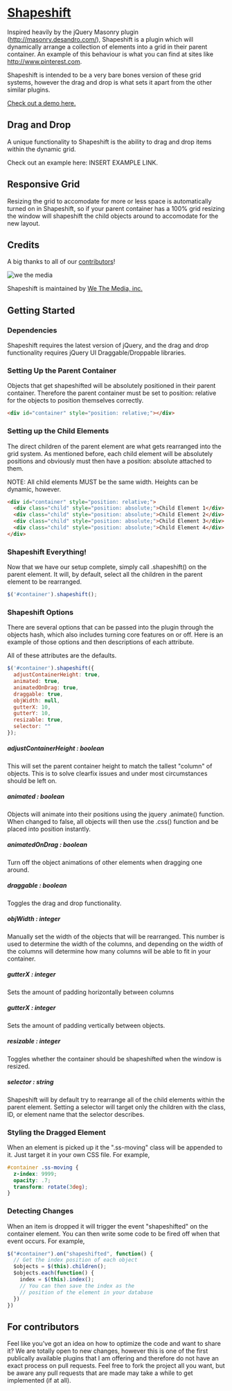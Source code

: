 [Shapeshift](http://mcpants.github.com/jquery.shapeshift/)
==========

Inspired heavily by the jQuery Masonry plugin (http://masonry.desandro.com/), Shapeshift is a plugin which will dynamically arrange a collection of elements into a grid in their parent container. An example of this behaviour is what you can find at sites like http://www.pinterest.com.

Shapeshift is intended to be a very bare bones version of these grid systems, however the drag and drop is what sets it apart from the other similar plugins.

[Check out a demo here.](http://mcpants.github.com/jquery.shapeshift/)

## Drag and Drop

A unique functionality to Shapeshift is the ability to drag and drop items within the dynamic grid.

Check out an example here: INSERT EXAMPLE LINK.

## Responsive Grid

Resizing the grid to accomodate for more or less space is automatically turned on in Shapeshift, so if your parent container has a 100% grid resizing the window will shapeshift the child objects around to accomodate for the new layout.

## Credits

A big thanks to all of our [contributors](https://github.com/McPants/jquery.shapeshift/graphs/contributors)!

![we the media](http://wtmworldwide.com/wtm.png)

Shapeshift is maintained by [We The Media, inc.](http://wtmworldwide.com/)

## Getting Started

### Dependencies

Shapeshift requires the latest version of jQuery, and the drag and drop functionality requires jQuery UI Draggable/Droppable libraries.

### Setting Up the Parent Container

Objects that get shapeshifted will be absolutely positioned in their parent container. Therefore the parent container must be set to position: relative for the objects to position themselves correctly.

```html
<div id="container" style="position: relative;"></div>
```

### Setting up the Child Elements

The direct children of the parent element are what gets rearranged into the grid system. As mentioned before, each child element will be absolutely positions and obviously must then have a position: absolute attached to them.

NOTE: All child elements MUST be the same width. Heights can be dynamic, however.

```html
<div id="container" style="position: relative;">
  <div class="child" style="position: absolute;">Child Element 1</div>
  <div class="child" style="position: absolute;">Child Element 2</div>
  <div class="child" style="position: absolute;">Child Element 3</div>
  <div class="child" style="position: absolute;">Child Element 4</div>
</div>
```

### Shapeshift Everything!

Now that we have our setup complete, simply call .shapeshift() on the parent element. It will, by default, select all the children in the parent element to be rearranged.

```javascript
$('#container').shapeshift();
```

### Shapeshift Options

There are several options that can be passed into the plugin through the objects hash, which also includes turning core features on or off. Here is an example of those options and then descriptions of each attribute.

All of these attributes are the defaults.

```javascript
$('#container').shapeshift({
  adjustContainerHeight: true,
  animated: true,
  animatedOnDrag: true,
  draggable: true,
  objWidth: null,
  gutterX: 10,
  gutterY: 10,
  resizable: true,
  selector: ""
});
```
##### adjustContainerHeight : boolean

This will set the parent container height to match the tallest "column" of objects. This is to solve clearfix issues and under most circumstances should be left on.

##### animated : boolean

Objects will animate into their positions using the jquery .animate() function. When changed to false, all objects will then use the .css() function and be placed into position instantly.

##### animatedOnDrag : boolean

Turn off the object animations of other elements when dragging one around.

##### draggable : boolean

Toggles the drag and drop functionality.

##### objWidth : integer

Manually set the width of the objects that will be rearranged. This number is used to determine the width of the columns, and depending on the width of the columns will determine how many columns will be able to fit in your container.

##### gutterX : integer

Sets the amount of padding horizontally between columns

##### gutterX : integer

Sets the amount of padding vertically between objects.

##### resizable : integer

Toggles whether the container should be shapeshifted when the window is resized.

##### selector : string

Shapeshift will by default try to rearrange all of the child elements within the parent element. Setting a selector will target only the children with the class, ID, or element name that the selector describes.

### Styling the Dragged Element

When an element is picked up it the ".ss-moving" class will be appended to it. Just target it in your own CSS file. For example,

```css
#container .ss-moving {
  z-index: 9999;
  opacity: .7;
  transform: rotate(3deg);
}
```

### Detecting Changes

When an item is dropped it will trigger the event "shapeshifted" on the container element. You can then write some code to be fired off when that event occurs. For example,

```javascript
$("#container").on("shapeshifted", function() {
  // Get the index position of each object
  $objects = $(this).children();
  $objects.each(function() {
    index = $(this).index();
    // You can then save the index as the
    // position of the element in your database
  })
})
```

## For contributors

Feel like you've got an idea on how to optimize the code and want to share it? We are totally open to new changes, however this is one of the first publically available plugins that I am offering and therefore do not have an exact process on pull requests. Feel free to fork the project all you want, but be aware any pull requests that are made may take a while to get implemented (if at all).